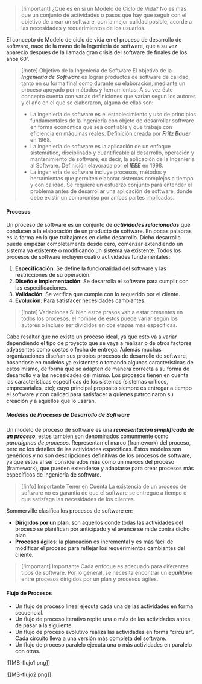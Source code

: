 >[!important] ¿Que es en si un Modelo de Ciclo de Vida?
>No es mas que un conjunto de actividades o pasos que hay que seguir con el objetivo de crear un software, con la mejor calidad posible, acorde a las necesidades y requerimientos de los usuarios.

El concepto de Modelo de ciclo de vida en el proceso de desarrollo de software, nace de la mano de la Ingenieria de software, que a su vez aparecio despues de la llamada gran crisis del software de finales de los años 60'. 

>[!note] Objetivo de la Ingenieria de Software
>El objetivo de la ***Ingenieria de Software*** es lograr productos de software de calidad, tanto en su forma final como durante su elaboración, mediante un proceso apoyado por métodos y herramientas. A su vez éste concepto cuenta con varias definiciones que varian segun los autores y el año en el que se elaboraron, alguna de ellas son:
>- La ingeniería de software es el establecimiento y uso de principios fundamentales de la ingeniería con objeto de desarrollar software en forma económica que sea confiable y que trabaje con eficiencia en máquinas reales. Definición creada por ***Fritz Bauer*** en 1968.
>- La ingeniería de software es la aplicación de un enfoque sistemático, disciplinado y cuantificable al desarrollo, operación y mantenimiento de software; es decir, la aplicación de la Ingeniería al Software. Definición elavorada por el ***IEEE*** en 1998.
>- La ingeniería de software incluye procesos, métodos y herramientas que permiten elaborar sistemas complejos a tiempo y con calidad. Se requiere un esfuerzo conjunto para entender el problema antes de desarrollar una aplicación de software, donde debe existir un compromiso por ambas partes implicadas.

#### Procesos

Un proceso de software es un conjunto de ***actividades relacionadas*** que conducen a la elaboración de un producto de software. En pocas palabras es la forma en la que trabajamos en dicho desarrollo. Dicho desarrollo puede empezar completamente desde cero, comenzar extendiendo un sistema ya existente o modificando un sistema ya existente.
Todos los procesos de software incluyen cuatro actividades fundamentales:
1. **Especificación**: Se define la funcionalidad del software y las restricciones de su operación.
2. **Diseño e implementación**: Se desarrolla el software para cumplir con las especificaciones.
3. **Validación**: Se verifica que cumple con lo requerido por el cliente.
4. **Evolución**: Para satisfacer necesidades cambiantes.

>[!note] Variaciones
>Si bien estos prasos van a estar presentes en todos los procesos, el nombre de estos puede variar según los autores o incluso ser divididos en dos etapas mas especificas.

Cabe resaltar que no existe un proceso ideal, ya que esto va a variar dependiendo el tipo de proyecto que se vaya a realizar o de otros factores adyasentes como costos o fecha de entrega. Además muchas organizaciones diseñan sus propios procesos de desarrollo de software, basandose en modelos ya existentes o tomando algunas caracteristicas de estos mismo, de forma que se adapten de manera correcta a su forma de desarrollo y a las necesidades del mismo.
Los procesos tienen en cuenta las características específicas de los sistemas (sistemas críticos, empresariales, etc); cuyo principal proposito siempre es entregar a tiempo el software y con calidad para satisfacer a quienes patrocinaron su creación y a aquellos que lo usarán.

##### Modelos de Procesos de Desarrollo de Software

Un modelo de proceso de software es una ***representación simplificada de un proceso***, estos tambien son denominados comunmente como *paradigmas de procesos*. Representan el marco (framework) del proceso, pero no los detalles de las actividades específicas.
Éstos modelos son genéricos y no son descripciones definitivas de los procesos de software, ya que estos al ser considerados más como un marcos del proceso (framework), que pueden extenderse y adaptarse para crear procesos más específicos de ingeniería de software.

>[!info] Importante Tener en Cuenta
>La existencia de un proceso de software no es garantía de que el software se entregue a tiempo o que satisfaga las necesidades de los clientes.

Sommerville clasifica los procesos de software en:
- **Dirigidos por un plan**: son aquellos donde todas las actividades del proceso se planifican por anticipado y el avance se mide contra dicho plan.
- **Procesos ágiles**: la planeación es incremental y es más fácil de modificar el proceso para reflejar los requerimientos cambiantes del cliente.

>[!important] Importante
>Cada enfoque es adecuado para diferentes tipos de software. Por lo general, se necesita encontrar un ***equilibrio*** entre procesos dirigidos por un plan y procesos ágiles.

#### Flujo de Procesos

- Un flujo de proceso lineal ejecuta cada una de las actividades en forma secuencial.
- Un flujo de proceso iterativo repite una o más de las actividades antes de pasar a la siguiente.
- Un flujo de proceso evolutivo realiza las actividades en forma “circular”. Cada circuito lleva a una versión más completa del software.
- Un flujo de proceso paralelo ejecuta una o más actividades en paralelo con otras.

<span class="centerImg"> ![[MS-flujo1.png]] </span>

<span class="centerImg"> ![[MS-flujo2.png]] </span>
